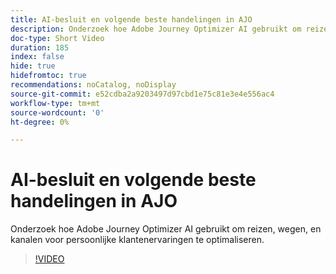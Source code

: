 ```yaml
---
title: AI-besluit en volgende beste handelingen in AJO
description: Onderzoek hoe Adobe Journey Optimizer AI gebruikt om reizen, wegen, en kanalen voor persoonlijke klantenervaringen te optimaliseren.
doc-type: Short Video
duration: 185
index: false
hide: true
hidefromtoc: true
recommendations: noCatalog, noDisplay
source-git-commit: e52cdba2a9203497d97cbd1e75c81e3e4e556ac4
workflow-type: tm+mt
source-wordcount: '0'
ht-degree: 0%

---
```



# AI-besluit en volgende beste handelingen in AJO

Onderzoek hoe Adobe Journey Optimizer AI gebruikt om reizen, wegen, en kanalen voor persoonlijke klantenervaringen te optimaliseren.

<!-- 62_S520_3442520_184_ai-decisioning-and-next-best-actions-in-ajo -->
>[!VIDEO](https://video.tv.adobe.com/v/3460237/?learn=on&enablevpops=true&captions=dut)
